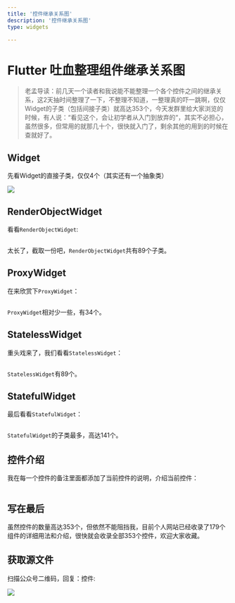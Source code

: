 ```yaml
---
title: '控件继承关系图'
description: '控件继承关系图'
type: widgets

---
```




# Flutter 吐血整理组件继承关系图

> 老孟导读：前几天一个读者和我说能不能整理一个各个控件之间的继承关系，这2天抽时间整理了一下，不整理不知道，一整理真的吓一跳啊，仅仅Widget的子类（包括间接子类）就高达353个，今天发群里给大家浏览的时候，有人说：“看见这个，会让初学者从入门到放弃的“，其实不必担心，虽然很多，但常用的就那几十个，很快就入门了，剩余其他的用到的时候在查就好了。



## Widget

先看Widget的直接子类，仅仅4个（其实还有一个抽象类）

![](http://img.laomengit.com/image-20200417203404810.png)



## RenderObjectWidget 



看看`RenderObjectWidget`:

<img src="http://img.laomengit.com/image-20200417203629276.png" alt="" style="zoom:50%;" />

太长了，截取一份吧，`RenderObjectWidget`共有89个子类。



## ProxyWidget

在来欣赏下`ProxyWidget`：

<img src="http://img.laomengit.com/image-20200417203813455.png" alt="" style="zoom:50%;" />

`ProxyWidget`相对少一些，有34个。



## StatelessWidget

重头戏来了，我们看看`StatelessWidget`：

<img src="http://img.laomengit.com/image-20200417204011326.png" alt="" style="zoom:50%;" />

`StatelessWidget`有89个。

## StatefulWidget

最后看看`StatefulWidget`：

<img src="http://img.laomengit.com/image-20200417204115588.png" alt="" style="zoom:50%;" />

`StatefulWidget`的子类最多，高达141个。



## 控件介绍

我在每一个控件的备注里面都添加了当前控件的说明，介绍当前控件：

<img src="http://img.laomengit.com/image-20200417204317938.png" alt="" style="zoom:50%;" />



## 写在最后



虽然控件的数量高达353个，但依然不能阻挡我，目前个人网站已经收录了179个组件的详细用法和介绍，很快就会收录全部353个控件，欢迎大家收藏。



## 获取源文件

扫描公众号二维码，回复：控件:

![](http://img.laomengit.com/laomeng_gh_qr.jpg)







